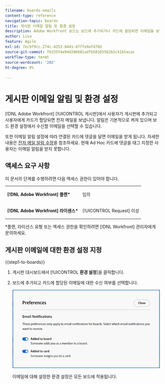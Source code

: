 ```yaml
---
filename: boards-emails
content-type: reference
navigation-topic: boards
title: 게시판 이메일 알림 및 환경 설정
description: Adobe Workfront 보드는 보드에 추가되거나 카드에 할당되면 이메일을 보냅니다.
author: Lisa
feature: Agile
exl-id: 7ec9f9cc-274c-4253-8441-d7ffe9afd78d
source-git-commit: f6335f4e94d286681adfb50165562b2c41b5acac
workflow-type: tm+mt
source-wordcount: '202'
ht-degree: 0%

---
```


# 게시판 이메일 알림 및 환경 설정

[!DNL Adobe Workfront] [!UICONTROL 게시판]에서 사용자가 게시판에 추가되고 사용자에게 카드가 할당되면 전자 메일을 보냅니다. 알림은 기본적으로 켜져 있으며 보드 환경 설정에서 수신할 이메일을 선택할 수 있습니다.

또한 이메일 알림 설정에 따라 연결된 카드에 댓글을 달면 이메일을 받게 됩니다. 자세한 내용은 [전자 메일 알림 수정](/help/quicksilver/workfront-basics/using-notifications/activate-or-deactivate-your-own-event-notifications.md)을 참조하세요. 현재 Ad Hoc 카드에 댓글을 태그 지정한 사용자는 이메일 알림을 받지 못합니다.

## 액세스 요구 사항

이 문서의 단계를 수행하려면 다음 액세스 권한이 있어야 합니다.

<table style="table-layout:auto"> 
 <col> 
 </col> 
 <col> 
 </col> 
 <tbody> 
  <tr> 
   <td role="rowheader"><strong>[!DNL Adobe Workfront] 플랜*</strong></td> 
   <td> <p>임의</p> </td> 
  </tr> 
  <tr> 
   <td role="rowheader"><strong>[!DNL Adobe Workfront] 라이센스*</strong></td> 
   <td> <p>[!UICONTROL Request] 이상</p> </td> 
  </tr> 
 </tbody> 
</table>

&#42;플랜, 라이선스 유형 또는 액세스 권한을 확인하려면 [!DNL Workfront] 관리자에게 문의하세요.

## 게시판 이메일에 대한 환경 설정 지정

{{step1-to-boards}}

1. 게시판 대시보드에서 [!UICONTROL **환경 설정**]&#x200B;을 클릭합니다.
1. 보드에 추가되고 카드에 할당된 이메일에 대한 수신 여부를 선택합니다.

   ![게시판 전자 메일 환경 설정](assets/boards-email-preferences.png)

   이메일에 대해 설정한 환경 설정은 모든 보드에 적용됩니다.

<!--

<div class="preview">

## Set the dark mode preference

>[!NOTE]
>
>If your organization's instance of Workfront has been onboarded to the Adobe Unified Experience, you can enable dark theme formatting for all of Adobe Experience Cloud through your preferences menu (your profile picture), and you will not see a separate dark mode option for Workfront Boards. For more information, see [Adobe Unified Experience for Workfront](/help/quicksilver/workfront-basics/navigate-workfront/workfront-navigation/adobe-unified-experience.md).

{{step1-to-boards}}

1. Click [!UICONTROL **Preferences**] on the boards dashboard.
1. In the Themes area, enable or disable Dark mode.

   The preference you set for dark mode applies to all of your boards and workstreams, and the dashboard.

</div>

-->